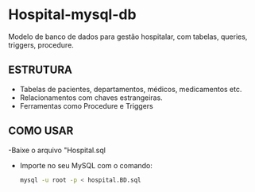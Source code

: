 # Hospital-mysql-db
Modelo de banco de dados para gestão hospitalar, com tabelas, queries, triggers, procedure.


## ESTRUTURA ##

- Tabelas de pacientes, departamentos, médicos, medicamentos etc.
- Relacionamentos com chaves estrangeiras.
- Ferramentas como Procedure e Triggers

## COMO USAR ##

-Baixe o arquivo "Hospital.sql
- Importe no seu MySQL com o comando:
   ```bash
   mysql -u root -p < hospital.BD.sql
